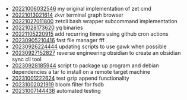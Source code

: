 - [20221006032546](/zet/20221006032546/README.md) my original implementation of zet cmd
- [20221013021614](/zet/20221013021614/README.md) zkvr terminal graph browser
- [20221027011800](/zet/20221027011800/README.md) zetcli bash wrapper subcommand implementation
- [20221028173620](/zet/20221028173620/README.md) yq binaries
- [20221105220915](/zet/20221105220915/README.md) add recurring timers using github cron actions
- [20230905210416](/zet/20230905210416/README.md) fast file manager fff
- [20230926224444](/zet/20230926224444/README.md) updating scripts to use gawk when possible
- [20230927152827](/zet/20230927152827/README.md) reverse engineering obsidian to create an obsidian sync cli tool
- [20230928185944](/zet/20230928185944/README.md) script to package up program and debian dependencies a tar to install on a remote target machine
- [20231001222624](/zet/20231001222624/README.md) test gzip append functionality
- [20231002021919](/zet/20231002021919/README.md) bloom filter for fsdb
- [20231007144438](/zet/20231007144438/README.md) automated testing
